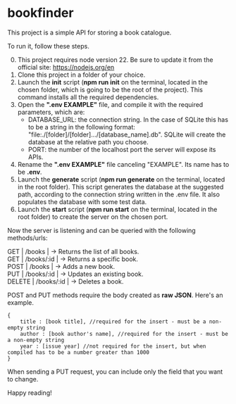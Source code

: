# bookfinder

This project is a simple API for storing a book catalogue.

To run it, follow these steps.

0. This project requires node version 22. Be sure to update it from the official site: https://nodejs.org/en
1. Clone this project in a folder of your choice.
2. Launch the **init** script (**npm run init** on the terminal, located in the chosen folder, which is going to be the root of the project). This command installs all the required dependencies.
3. Open the **".env EXAMPLE"** file, and compile it with the required parameters, which are:
    * DATABASE_URL: the connection string. In the case of SQLite this has to be a string in the following format: "file:./[folder]/[folder].../[database_name].db". SQLite will create the database at the relative path you choose.
    * PORT: the number of the localhost port the server will expose its APIs.
4. Rename the **".env EXAMPLE"** file canceling "EXAMPLE". Its name has to be **.env**.
5. Launch the **generate** script (**npm run generate** on the terminal, located in the root folder). This script generates the database at the suggested path, according to the connection string written in the .env file. It also populates the database with some test data.
6. Launch the **start** script (**npm run start** on the terminal, located in the root folder) to create the server on the chosen port.

Now the server is listening and can be queried with the following methods/urls:


GET    | /books      |    → Returns the list of all books.\
GET    | /books/:id  |    → Returns a specific book.\
POST   | /books      |    → Adds a new book.\
PUT    | /books/:id  |    → Updates an existing book.\
DELETE | /books/:id  |    → Deletes a book.

POST and PUT methods require the body created as **raw JSON**. Here's an example.

```
{
    title : [book title], //required for the insert - must be a non-empty string
    author : [book author's name], //required for the insert - must be a non-empty string
    year : [issue year] //not required for the insert, but when compiled has to be a number greater than 1000
}
```
When sending a PUT request, you can include only the field that you want to change.



Happy reading!
